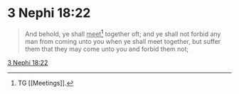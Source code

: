 # 3 Nephi 18:22

> And behold, ye shall <u>meet</u>[^a] together oft; and ye shall not forbid any man from coming unto you when ye shall meet together, but suffer them that they may come unto you and forbid them not;

[3 Nephi 18:22](https://www.churchofjesuschrist.org/study/scriptures/bofm/3-ne/18?lang=eng&id=p22#p22)


[^a]: TG [[Meetings]].
